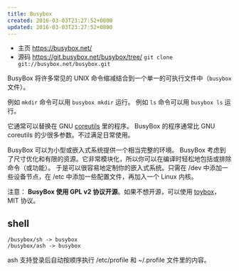 ```yaml
---
title: Busybox
created: 2016-03-03T23:27:52+0800
updated: 2016-03-03T23:27:52+0800
---
```



- 主页 https://busybox.net/
- 源码 https://git.busybox.net/busybox/tree/ `git clone git://busybox.net/busybox.git`

BusyBox 将许多常见的 UNIX 命令缩减结合到一个单一的可执行文件中（`busybox` 文件）。

例如 `mkdir` 命令可以用 `busybox mkdir` 运行。
例如 `ls` 命令可以用 `busybox ls` 运行。

它通常可以替换在 GNU [coreutils](http://git.savannah.gnu.org/gitweb/?p=coreutils.git) 里的程序。
BusyBox 的程序通常比 GNU coreutils 的少很多参数。不过满足日常使用。

BusyBox 可以为小型或嵌入式系统提供一个相当完整的环境。
BusyBox 考虑到了尺寸优化和有限的资源。它非常模块化，所以你可以在编译时轻松地包括或排除命令（或功能）。
于是可以很容易地定制你的嵌入式系统。只需在 /dev 中添加一些设备节点，在 /etc 中添加一些配置文件，再加入一个 Linux 内核。

注意： **BusyBox 使用 GPL v2 协议开源**。如果不想开源，可以使用 [toybox](https://landley.net/toybox/)，MIT 协议。

## shell

```
/busybox/sh -> busybox
/busybox/ash -> busybox
```

ash 支持登录后自动按顺序执行 /etc/profile 和 ~/.profile 文件里的内容。

